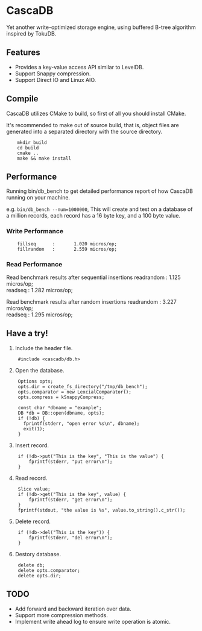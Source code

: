 CascaDB
=======

Yet another write-optimized storage engine, using buffered B-tree algorithm inspired by TokuDB.

## Features
* Provides a key-value access API similar to LevelDB.
* Support Snappy compression.
* Support Direct IO and Linux AIO.


## Compile
CascaDB utilizes CMake to build, so first of all you should install CMake.

It's recommended to make out of source build, that is, object files are generated into a separated directory with the source directory.

        mkdir build
        cd build
        cmake ..
        make && make install

## Performance

Running bin/db_bench to get detailed performance report of how CascaDB running on your machine.

e.g. `bin/db_bench --num=1000000`, This will create and test on a database of a million records, each record has a 16 byte key, and a 100 byte value.

### Write Performance
        fillseq      :       1.020 micros/op;                 
        fillrandom   :       2.559 micros/op;                 

### Read Performance
Read benchmark results after sequential insertions
        readrandom   :       1.125 micros/op;                 
        readseq      :       1.282 micros/op;      

Read benchmark results after random insertions
        readrandom   :       3.227 micros/op;                 
        readseq      :       1.295 micros/op;                 

## Have a try!

1. Include the header file.

        #include <cascadb/db.h>

2. Open the database.

        Options opts;
        opts.dir = create_fs_directory("/tmp/db_bench");
        opts.comparator = new LexcialComparator();
        opts.compress = kSnappyCompress;

        const char *dbname = "example";
        DB *db = DB::open(dbname, opts);
        if (!db) {
          fprintf(stderr, "open error %s\n", dbname);
          exit(1);
        }

3. Insert record.

        if (!db->put("This is the key", "This is the value") {
            fprintf(stderr, "put error\n");
        }

4. Read record.

        Slice value;
        if (!db->get("This is the key", value) {
            fprintf(stderr, "get error\n");
        }
        fprintf(stdout, "the value is %s", value.to_string().c_str());

5. Delete record.

        if (!db->del("This is the key")) {
            fprintf(stderr, "del error\n");
        }

6. Destory database.

        delete db;
        delete opts.comparator;
        delete opts.dir;

## TODO
* Add forward and backward iteration over data.
* Support more compression methods.
* Implement write ahead log to ensure write operation is atomic.